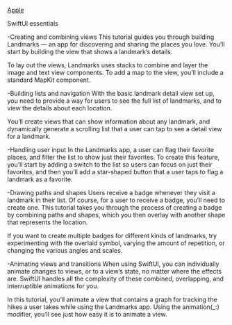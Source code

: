 [Apple](https://developer.apple.com/tutorials/swiftui/creating-and-combining-views)

SwiftUI essentials

-Creating and combining views
This tutorial guides you through building Landmarks — an app for discovering and sharing the places you love. 
You’ll start by building the view that shows a landmark’s details.

To lay out the views, Landmarks uses stacks to combine and layer the image and text view components. 
To add a map to the view, you’ll include a standard MapKit component. 

-Building lists and navigation
With the basic landmark detail view set up, you need to provide a way for users to see the full list of landmarks, and to view the details about each location.

You’ll create views that can show information about any landmark, and dynamically generate a scrolling list that a user can tap to see a detail view for a landmark.

-Handling user input
In the Landmarks app, a user can flag their favorite places, and filter the list to show just their favorites. To create this feature, you’ll start by adding a switch to the list so users can focus on just their favorites, and then you’ll add a star-shaped button that a user taps to flag a landmark as a favorite.

-Drawing paths and shapes
Users receive a badge whenever they visit a landmark in their list. Of course, for a user to receive a badge, you’ll need to create one. This tutorial takes you through the process of creating a badge by combining paths and shapes, which you then overlay with another shape that represents the location.

If you want to create multiple badges for different kinds of landmarks, try experimenting with the overlaid symbol, varying the amount of repetition, or changing the various angles and scales.

-Animating views and transitions
When using SwiftUI, you can individually animate changes to views, or to a view’s state, no matter where the effects are. SwiftUI handles all the complexity of these combined, overlapping, and interruptible animations for you.

In this tutorial, you’ll animate a view that contains a graph for tracking the hikes a user takes while using the Landmarks app. Using the animation(_:) modifier, you’ll see just how easy it is to animate a view.
